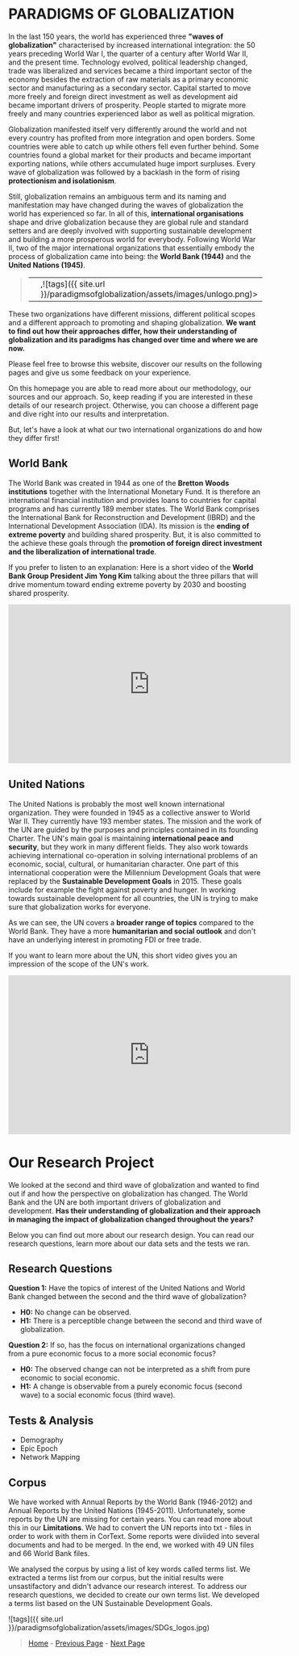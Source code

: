 # **PARADIGMS OF GLOBALIZATION**

In the last 150 years, the world has experienced three **"waves of globalization"** characterised by increased international integration: the 50 years preceding World War I, the quarter of a century after World War II, and the present time. Technology evolved, political leadership changed, trade was liberalized and services became a third important sector of the economy besides the extraction of raw materials as a primary economic sector and manufacturing as a secondary sector. Capital started to move more freely and foreign direct investment as well as development aid became important drivers of prosperity. People started to migrate more freely and many countries experienced labor as well as political migration.

Globalization manifested itself very differently around the world and not every country has profited from more integration and open borders. Some countries were able to catch up while others fell even further behind. Some countries found a global market for their products and became important exporting nations, while others accumulated huge import surpluses. Every wave of globalization was followed by a backlash in the form of rising **protectionism and isolationism**.

Still, globalization remains an ambiguous term and its naming and manifestation may have changed during the waves of globalization the world has experienced so far. In all of this, **international organisations** shape and drive globalization because they are global rule and standard setters and are deeply involved with supporting sustainable development and building a more prosperous world for everybody. Following World War II, two of the major international organizations that essentially embody the process of globalization came into being: the **World Bank (1944)** and the **United Nations (1945)**.

> <table>
> <tr>
> <td><![tags]({{ site.url }}/paradigmsofglobalization/assets/images/wblogo.jpg)></td><td>,![tags]({{ site.url }}/paradigmsofglobalization/assets/images/unlogo.png)></td>
> </tr>
> </table>



These two organizations have different missions, different political scopes and a different approach to promoting and shaping globalization. **We want to find out how their approaches differ, how their understanding of globalization and its paradigms has changed over time and where we are now.**

Please feel free to browse this website, discover our results on the following pages and give us some feedback on your experience.

On this homepage you are able to read more about our methodology, our sources and our approach. So, keep reading if you are interested in these details of our research project. Otherwise, you can choose a different page and dive right into our results and interpretation. 

But, let's have a look at what our two international organizations do and how they differ first!

## **World Bank**

The World Bank was created in 1944 as one of the **Bretton Woods institutions** together with the International Monetary Fund. It is therefore an international financial institution and provides loans to countries for capital programs and has currently 189 member states. The World Bank comprises the International Bank for Reconstruction and Development (IBRD) and the International Development Association (IDA). Its mission is the **ending of extreme poverty** and building shared prosperity. But, it is also committed to the achieve these goals through the **promotion of foreign direct investment and the liberalization of international trade**.

If you prefer to listen to an explanation: Here is a short video of the **World Bank Group President Jim Yong Kim** talking about the three pillars that will drive momentum toward ending extreme poverty by 2030 and boosting shared prosperity.

<iframe width="560" height="315" src="https://www.youtube.com/embed/K21VDmQo8VI" frameborder="0" allowfullscreen></iframe>

## **United Nations** 


The United Nations is probably the most well known international organization. They were founded in 1945 as a collective answer to World War II. They currently have 193 member states. The mission and the work of the UN are guided by the purposes and principles contained in its founding Charter. The UN's main goal is maintaining **international peace and security**, but they work in many different fields. They also work towards achieving international co-operation in solving international problems of an economic, social, cultural, or humanitarian character. One part of this international cooperation were the Millennium Development Goals that were replaced by the **Sustainable Development Goals** in 2015. These goals include for example the fight against poverty and hunger. In working towards sustainable development for all countries, the UN is trying to make sure that globalization works for everyone.

As we can see, the UN covers a **broader range of topics** compared to the World Bank. They have a more **humanitarian and social outlook** and don't have an underlying interest in promoting FDI or free trade.

If you want to learn more about the UN, this short video gives you an impression of the scope of the UN's work.


<iframe width="560" height="315" src="https://www.youtube.com/embed/-Bq8KmhkUdE" frameborder="0" allowfullscreen></iframe>

# **Our Research Project**

We looked at the second and third wave of globalization and wanted to find out if and how the perspective on globalization has changed. The World Bank and the UN are both important drivers of globalization and development. **Has their understanding of globalization and their approach in managing the impact of globalization changed throughout the years?**

Below you can find out more about our research design. You can read our research questions, learn more about our data sets and the tests we ran.


## **Research Questions**

**Question 1:** Have the topics of interest of the United Nations and World Bank changed between the second and the third wave of globalization?
- **H0:** No change can be observed. 
- **H1:** There is a perceptible change between the second and third wave of globalization.

**Question 2:** If so, has the focus on international organizations changed from a pure economic focus to a more social economic focus? 
- **H0:** The observed change can not be interpreted as a shift from pure economic to social economic. 
- **H1:** A change is observable from a purely economic focus (second wave) to a social economic focus (third wave).

## **Tests & Analysis**

- Demography
- Epic Epoch
- Network Mapping


## **Corpus** 

We have worked with Annual Reports by the World Bank (1946-2012) and Annual Reports by the United Nations (1945-2011). Unfortunately, some reports by the UN are missing for certain years. You can read more about this in our **Limitations**. We had to convert the UN reports into txt - files in order to work with them in CorText. Some reports were diviided into several documents and had to be merged. In the end, we worked with 49 UN files and 66 World Bank files.

We analysed the corpus by using a list of key words called terms list. We extracted a terms list from our corpus, but the initial results were unsastifactory and didn't advance our research interest. To address our research questions, we decided to create our own terms list. We developed a terms list based on the UN Sustainable Development Goals.

![tags]({{ site.url }}/paradigmsofglobalization/assets/images/SDGs_logos.jpg)



> [Home](index.md) - [Previous Page](internationalrelations.md) - [Next Page](finalpage.md)

